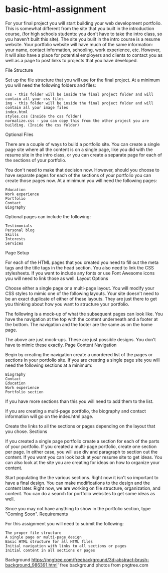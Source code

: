# basic-html-assignment

For your final project you will start building your web development portfolio. This is somewhat different from the site that you built in the introduction course, (for high schools students: you don't have to take the intro class, so you haven't built this site). The site you built in the intro course is a resume website. Your portfolio website will have much of the same information: your name, contact information, schooling, work experience, etc. However, it will also have a place for potential employers and clients to contact you as well as a page to post links to projects that you have developed.

File Structure

Set up the file structure that you will use for the final project. At a minimum you will need the following folders and files:

    css - this folder will be inside the final project folder and will contain all your css files
    img - this folder will be inside the final project folder and will contain all your image files
    index.html
    styles.css (Inside the css folder)
    normalize.css - you can copy this from the other project you are building. (Inside the css folder)

Optional Files

There are a couple of ways to build a portfolio site. You can create a single page site where all the content is on a single page, like you did with the resume site in the intro class, or you can create a separate page for each of the sections of your portfolio.

You don't need to make that decision now. However, should you choose to have separate pages for each of the sections of your portfolio you can create those pages now. At a minimum you will need the following pages:

    Education
    Work experience
    Portfolio
    Contact
    Biography

Optional pages can include the following:

    Testimonials
    Personal blog
    Skills
    Interests
    Services

Page Setup

For each of the HTML pages that you created you need to fill out the meta tags and the title tags in the head section. You also need to link the CSS stylesheets. If you want to include any fonts or use Font Awesome icons you will need to link those as well.
Layout Options

Choose either a single page or a multi-page layout. You will modify your CSS styles to mimic one of the following layouts. Your site doesn't need to be an exact duplicate of either of these layouts. They are just there to get you thinking about how you want to structure your portfolio.

The following is a mock-up of what the subsequent pages can look like. You have the navigation at the top with the content underneath and a footer at the bottom. The navigation and the footer are the same as on the home page.

The above are just mock-ups. These are just possible designs. You don't have to mimic these exactly.
Page Content
Navigation

Begin by creating the navigation create a unordered list of the pages or sections in your portfolio site. If you are creating a single page site you will need the following sections at a minimum:

    Biography
    Contact
    Education
    Work experience
    Portfolio section

If you have more sections than this you will need to add them to the list.

If you are creating a multi-page portfolio, the biography and contact information will go on the index.html page.

Create the links to all the sections or pages depending on the layout that you chose.
Sections

If you created a single page portfolio create a section for each of the parts of your portfolio. If you created a multi-page portfolio, create one section per page. In either case, you will use div and paragraph to section out the content. If you want you can look back at your resume site to get ideas. You can also look at the site you are creating for ideas on how to organize your content.

Start populating the the various sections. Right now it isn't so important to have a final design. You can make modifications to the design and the content later. Right now, we are working on file structure, organization, and content. You can do a search for portfolio websites to get some ideas as well.

Since you may not have anything to show in the portfolio section, type "Coming Soon".
Requirements

For this assignment you will need to submit the following:

    The proper file structure
    A single page or multi-page design
    Basic HTML structure for all HTML files
    Initial navigation with links to all sections or pages
    Initial content in all sections or pages

Background https://pngtree.com/freebackground/3d-abstract-brush-background_986391.html'
free background photos from pngtree.com
